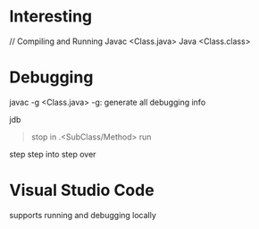 # Interesting

// Compiling and Running
Javac <Class.java>
Java <Class.class>

# Debugging
javac -g <Class.java>
-g: generate all debugging info

jdb <Class>
> stop in <Class>.<SubClass/Method>
> run <Class>

step
step into
step over

# Visual Studio Code
supports running and debugging locally